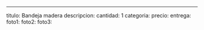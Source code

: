 ---
titulo: Bandeja madera
descripcion: 
cantidad: 1
categoria: 
precio: 
entrega: 
foto1: 
foto2: 
foto3: 
